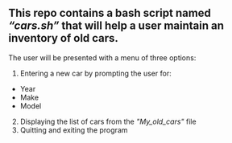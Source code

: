 ## This repo contains a bash script named *“cars.sh”* that will help a user maintain an inventory of old cars.
 
The user will be presented with a menu of three options:
1. Entering a new car by prompting the user for:
* Year
* Make
* Model
2. Displaying the list of cars from the *"My_old_cars"* file
3. Quitting and exiting the program
